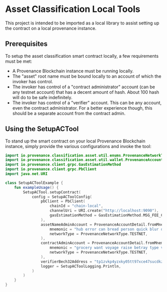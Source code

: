 # Asset Classification Local Tools
This project is intended to be imported as a local library to assist setting up the contract on a local provenance
instance.

## Prerequisites

To setup the asset classification smart contract locally, a few requirements must be met:
- A Provenance Blockchain instance must be running locally.
- The "asset" root name must be bound locally to an account of which the invoker has control.
- The invoker has control of a "contract administrator" account (can be any testnet account) that has a decent amount of hash. About 100 hash will do to be safe indefinitely.
- The invoker has control of a "verifier" account.  This can be any account, even the contract administrator.  For a better experience though, this should be a separate account from the contract admin.

## Using the SetupACTool

To stand up the smart contract on your local Provenance Blockchain instance, simply provide the various configurations
and invoke the tool:

```kotlin
import io.provenance.classification.asset.util.enums.ProvenanceNetworkType
import io.provenance.classification.asset.util.wallet.ProvenanceAccountDetail
import io.provenance.client.grpc.GasEstimationMethod
import io.provenance.client.grpc.PbClient
import java.net.URI

class SetupACToolExample {
    fun exampleUsage() {
        SetupACTool.setupContract(
            config = SetupACToolConfig(
                pbClient = PbClient(
                    chainId = "chain-local",
                    channelUri = URI.create("http://localhost:9090"),
                    gasEstimationMethod = GasEstimationMethod.MSG_FEE_CALCULATION,
                ),
                assetNameAdminAccount = ProvenanceAccountDetail.fromMnemonic(
                    mnemonic = "hub error can bread person quick blur delay nation ignore tennis orphan inch ankle win grunt door turkey ball hockey bridge fragile dose cage",
                    networkType = ProvenanceNetworkType.TESTNET,
                ),
                contractAdminAccount = ProvenanceAccountDetail.fromMnemonic(
                    mnemonic = "grocery want voyage raise betray type vintage offer beach purity mercy manage debate solar blast spray grocery actor remove favorite change bargain mansion tortoise",
                    networkType = ProvenanceNetworkType.TESTNET,
                ),
                verifierBech32Address = "tp1zvkp4yzxky05tt97xce47sucdkzqgqwtza3g6n",
                logger = SetupACToolLogging.Println,
            )
        )
    }
}
```
